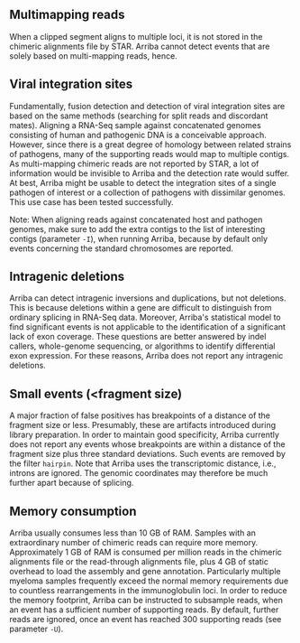 Multimapping reads
------------------

When a clipped segment aligns to multiple loci, it is not stored in the chimeric alignments file by STAR. Arriba cannot detect events that are solely based on multi-mapping reads, hence.

Viral integration sites
-----------------------

Fundamentally, fusion detection and detection of viral integration sites are based on the same methods (searching for split reads and discordant mates). Aligning a RNA-Seq sample against concatenated genomes consisting of human and pathogenic DNA is a conceivable approach. However, since there is a great degree of homology between related strains of pathogens, many of the supporting reads would map to multiple contigs. As multi-mapping chimeric reads are not reported by STAR, a lot of information would be invisible to Arriba and the detection rate would suffer. At best, Arriba might be usable to detect the integration sites of a single pathogen of interest or a collection of pathogens with dissimilar genomes. This use case has been tested successfully.

Note: When aligning reads against concatenated host and pathogen genomes, make sure to add the extra contigs to the list of interesting contigs (parameter `-I`), when running Arriba, because by default only events concerning the standard chromosomes are reported.

Intragenic deletions
--------------------

Arriba can detect intragenic inversions and duplications, but not deletions. This is because deletions within a gene are difficult to distinguish from ordinary splicing in RNA-Seq data. Moreover, Arriba's statistical model to find significant events is not applicable to the identification of a significant lack of exon coverage. These questions are better answered by indel callers, whole-genome sequencing, or algorithms to identify differential exon expression. For these reasons, Arriba does not report any intragenic deletions.

Small events (<fragment size)
-----------------------------

A major fraction of false positives has breakpoints of a distance of the fragment size or less. Presumably, these are artifacts introduced during library preparation. In order to maintain good specificity, Arriba currently does not report any events whose breakpoints are within a distance of the fragment size plus three standard deviations. Such events are removed by the filter `hairpin`. Note that Arriba uses the transcriptomic distance, i.e., introns are ignored. The genomic coordinates may therefore be much further apart because of splicing.

Memory consumption
------------------

Arriba usually consumes less than 10 GB of RAM. Samples with an extraordinary number of chimeric reads can require more memory. Approximately 1 GB of RAM is consumed per million reads in the chimeric alignments file or the read-through alignments file, plus 4 GB of static overhead to load the assembly and gene annotation. Particularly multiple myeloma samples frequently exceed the normal memory requirements due to countless rearrangements in the immunoglobulin loci. In order to reduce the memory footprint, Arriba can be instructed to subsample reads, when an event has a sufficient number of supporting reads. By default, further reads are ignored, once an event has reached 300 supporting reads (see parameter `-U`).

